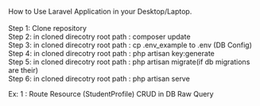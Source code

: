 How to Use Laravel Application in your Desktop/Laptop.
<br><br>
Step 1: Clone repository<br>
Step 2: in cloned direcotry root path : composer update<br>
Step 3: in cloned direcotry root path : cp .env_example to .env (DB Config)<br>
Step 4: in cloned direcotry root path : php artisan key:generate<br>
Step 5: in cloned direcotry root path : php artisan migrate(if db migrations are their)<br>
Step 6: in cloned direcotry root path : php artisan serve<br>


Ex: 1 : Route Resource (StudentProfile) CRUD in DB Raw Query



